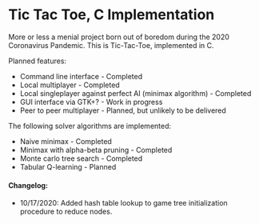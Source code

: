# Tic Tac Toe, C Implementation

More or less a menial project born out of boredom during the 2020 Coronavirus Pandemic.
This is Tic-Tac-Toe, implemented in C.

Planned features:

- Command line interface - Completed
- Local multiplayer - Completed
- Local singleplayer against perfect AI (minimax algorithm) - Completed
- GUI interface via GTK+? - Work in progress
- Peer to peer multiplayer - Planned, but unlikely to be delivered

The following solver algorithms are implemented:

- Naive minimax - Completed
- Minimax with alpha-beta pruning - Completed
- Monte carlo tree search - Completed
- Tabular Q-learning - Planned

#### Changelog:

- 10/17/2020: Added hash table lookup to game tree initialization procedure to reduce nodes.